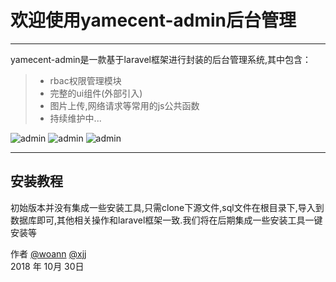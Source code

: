 # 欢迎使用yamecent-admin后台管理


------

yamecent-admin是一款基于laravel框架进行封装的后台管理系统,其中包含：

> * rbac权限管理模块
> * 完整的ui组件(外部引入)
> * 图片上传,网络请求等常用的js公共函数
> * 持续维护中...

![admin](https://www.woann.cn/data/uploads/20181030/58f690bb811c62f417c7d3deb8508e7d.png)
![admin](https://www.woann.cn/data/uploads/20181030/64edd12357e3d5012efd8aba1d71da69.png)
![admin](https://www.woann.cn/data/uploads/20181030/0aafefa87e031c9d2c438e9a86edeccb.png)


------

## 安装教程

初始版本并没有集成一些安装工具,只需clone下源文件,sql文件在根目录下,导入到数据库即可,其他相关操作和laravel框架一致.我们将在后期集成一些安装工具一键安装等



作者 [@woann][1]  [@xjj][2]   
2018 年 10月 30日    


[1]: https://www.woann.cn
[2]: http://xjj.woann.cn

